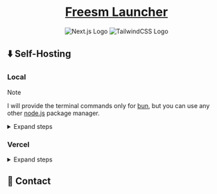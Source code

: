 <div align="center">
  <h1>
    <a href="https://freesmlauncher.windstone.space/">Freesm Launcher</a>
  </h1>
  <img alt="Next.js Logo" src="https://img.shields.io/badge/Next-black?style=for-the-badge&logo=next.js&logoColor=white">
  <img alt="TailwindCSS Logo" src="https://img.shields.io/badge/tailwindcss-%2338B2AC.svg?style=for-the-badge&logo=tailwind-css&logoColor=white">
</div>

## ⬇️ Self-Hosting

### Local

> [!NOTE]
> I will provide the terminal commands only for [bun](https://bun.sh/), but you can use any other [node.js](https://nodejs.org/) package manager.

<details>
<summary>Expand steps</summary>

First, you need to clone this repository and open it:

```sh
git clone https://github.com/FreesmTeam/website-freesmlauncher
cd website-freesmlauncher
```

Second, install all dependencies with the following command:

```sh
bun i
```

After that you can start the project either in development mode:

```sh
bun dev
```

or in production mode:

```sh
bun run build
bun start
```

</details>


### Vercel

<details>
<summary>Expand steps</summary>

Just click the button. You need to register first!

[![Vercel](https://vercel.com/button)](https://vercel.com/new/clone?s=https%3A%2F%2Fgithub.com%2Fnotwindstone%2Fanisun)

</details>

## 💬 Contact